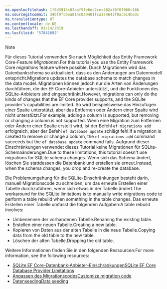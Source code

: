 ```yaml
---
ms.openlocfilehash: 1f8d3913c83aaf5fe6ec2cec482a30f0f066c16b
ms.sourcegitcommit: 34bf9fc6ea814c039401fca174642f0acb14be3c
ms.translationtype: HT
ms.contentlocale: de-DE
ms.lasthandoff: 03/14/2019
ms.locfileid: "57841692"
---
```


> [!NOTE]
> <span data-ttu-id="a6cc0-101">Für dieses Tutorial verwenden Sie nach Möglichkeit das Entity Framework Core-Feature *Migrationen*.</span><span class="sxs-lookup"><span data-stu-id="a6cc0-101">For this tutorial you use the Entity Framework Core *migrations* feature where possible.</span></span> <span data-ttu-id="a6cc0-102">Durch Migrationen wird das Datenbankschema so aktualisiert, dass es den Änderungen am Datenmodell entspricht.</span><span class="sxs-lookup"><span data-stu-id="a6cc0-102">Migrations updates the database schema to match changes in the data model.</span></span> <span data-ttu-id="a6cc0-103">Migrationen können jedoch nur die Arten von Änderungen durchführen, die der EF Core-Anbieter unterstützt, und die Funktionen des SQLite-Anbieters sind eingeschränkt.</span><span class="sxs-lookup"><span data-stu-id="a6cc0-103">However, migrations can only do the kinds of changes that the EF Core provider supports, and the SQLite provider's capabilities are limited.</span></span> <span data-ttu-id="a6cc0-104">So wird beispielsweise das Hinzufügen einer Spalte unterstützt, aber das Entfernen oder Ändern einer Spalte wird nicht unterstützt.</span><span class="sxs-lookup"><span data-stu-id="a6cc0-104">For example, adding a column is supported, but removing or changing a column is not supported.</span></span> <span data-ttu-id="a6cc0-105">Wenn eine Migration zum Entfernen oder Ändern einer Spalte erstellt wird, ist der Befehl `ef migrations add` erfolgreich, aber der Befehl `ef database update` schlägt fehl.</span><span class="sxs-lookup"><span data-stu-id="a6cc0-105">If a migration is created to remove or change a column, the `ef migrations add` command succeeds but the `ef database update` command fails.</span></span> <span data-ttu-id="a6cc0-106">Aufgrund dieser Einschränkungen verwendet dieses Tutorial keine Migrationen für SQLite-Schemaänderungen.</span><span class="sxs-lookup"><span data-stu-id="a6cc0-106">Due to these limitations, this tutorial doesn't use migrations for SQLite schema changes.</span></span> <span data-ttu-id="a6cc0-107">Wenn sich das Schema ändert, löschen Sie stattdessen die Datenbank und erstellen sie erneut.</span><span class="sxs-lookup"><span data-stu-id="a6cc0-107">Instead, when the schema changes, you drop and re-create the database.</span></span>
>
><span data-ttu-id="a6cc0-108">Die Problemumgehung für die SQLite-Einschränkungen besteht darin, manuell Migrationscode zu schreiben, um das erneute Erstellen einer Tabelle durchzuführen, wenn sich etwas in der Tabelle ändert.</span><span class="sxs-lookup"><span data-stu-id="a6cc0-108">The workaround for the SQLite limitations is to manually write migrations code to perform a table rebuild when something in the table changes.</span></span> <span data-ttu-id="a6cc0-109">Das erneute Erstellen einer Tabelle umfasst die folgenden Aufgaben:</span><span class="sxs-lookup"><span data-stu-id="a6cc0-109">A table rebuild involves:</span></span>
>
>* <span data-ttu-id="a6cc0-110">Umbenennen der vorhandenen Tabelle.</span><span class="sxs-lookup"><span data-stu-id="a6cc0-110">Renaming the existing table.</span></span>
>* <span data-ttu-id="a6cc0-111">Erstellen einer neuen Tabelle.</span><span class="sxs-lookup"><span data-stu-id="a6cc0-111">Creating a new table.</span></span>
>* <span data-ttu-id="a6cc0-112">Kopieren von Daten aus der alten Tabelle in die neue Tabelle.</span><span class="sxs-lookup"><span data-stu-id="a6cc0-112">Copying data from the old table to the new table.</span></span>
>* <span data-ttu-id="a6cc0-113">Löschen der alten Tabelle.</span><span class="sxs-lookup"><span data-stu-id="a6cc0-113">Dropping the old table.</span></span>
>
><span data-ttu-id="a6cc0-114">Weitere Informationen finden Sie in den folgenden Ressourcen:</span><span class="sxs-lookup"><span data-stu-id="a6cc0-114">For more information, see the following resources:</span></span>
>
> * [<span data-ttu-id="a6cc0-115">SQLite EF Core-Datenbank-Anbieter-Einschränkungen</span><span class="sxs-lookup"><span data-stu-id="a6cc0-115">SQLite EF Core Database Provider Limitations</span></span>](/ef/core/providers/sqlite/limitations)
> * [<span data-ttu-id="a6cc0-116">Anpassen des Migrationscodes</span><span class="sxs-lookup"><span data-stu-id="a6cc0-116">Customize migration code</span></span>](/ef/core/managing-schemas/migrations/#customize-migration-code)
> * [<span data-ttu-id="a6cc0-117">Datenseeding</span><span class="sxs-lookup"><span data-stu-id="a6cc0-117">Data seeding</span></span>](/ef/core/modeling/data-seeding)